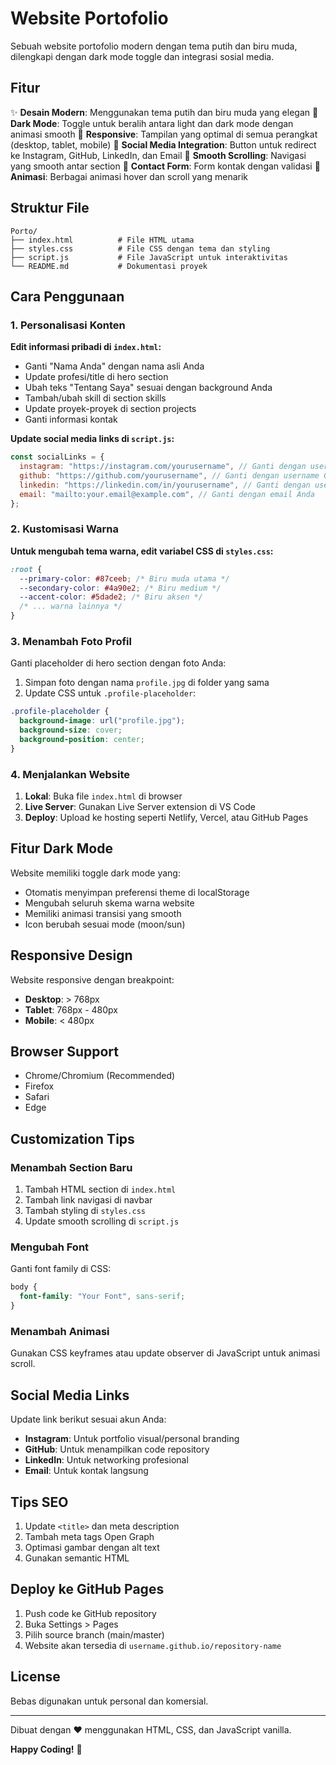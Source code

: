# Website Portofolio

Sebuah website portofolio modern dengan tema putih dan biru muda, dilengkapi dengan dark mode toggle dan integrasi sosial media.

## Fitur

✨ **Desain Modern**: Menggunakan tema putih dan biru muda yang elegan
🌙 **Dark Mode**: Toggle untuk beralih antara light dan dark mode dengan animasi smooth
📱 **Responsive**: Tampilan yang optimal di semua perangkat (desktop, tablet, mobile)
🔗 **Social Media Integration**: Button untuk redirect ke Instagram, GitHub, LinkedIn, dan Email
🎯 **Smooth Scrolling**: Navigasi yang smooth antar section
📝 **Contact Form**: Form kontak dengan validasi
🎨 **Animasi**: Berbagai animasi hover dan scroll yang menarik

## Struktur File

```
Porto/
├── index.html          # File HTML utama
├── styles.css          # File CSS dengan tema dan styling
├── script.js           # File JavaScript untuk interaktivitas
└── README.md           # Dokumentasi proyek
```

## Cara Penggunaan

### 1. Personalisasi Konten

**Edit informasi pribadi di `index.html`:**

- Ganti "Nama Anda" dengan nama asli Anda
- Update profesi/title di hero section
- Ubah teks "Tentang Saya" sesuai dengan background Anda
- Tambah/ubah skill di section skills
- Update proyek-proyek di section projects
- Ganti informasi kontak

**Update social media links di `script.js`:**

```javascript
const socialLinks = {
  instagram: "https://instagram.com/yourusername", // Ganti dengan username Instagram
  github: "https://github.com/yourusername", // Ganti dengan username GitHub
  linkedin: "https://linkedin.com/in/yourusername", // Ganti dengan username LinkedIn
  email: "mailto:your.email@example.com", // Ganti dengan email Anda
};
```

### 2. Kustomisasi Warna

**Untuk mengubah tema warna, edit variabel CSS di `styles.css`:**

```css
:root {
  --primary-color: #87ceeb; /* Biru muda utama */
  --secondary-color: #4a90e2; /* Biru medium */
  --accent-color: #5dade2; /* Biru aksen */
  /* ... warna lainnya */
}
```

### 3. Menambah Foto Profil

Ganti placeholder di hero section dengan foto Anda:

1. Simpan foto dengan nama `profile.jpg` di folder yang sama
2. Update CSS untuk `.profile-placeholder`:

```css
.profile-placeholder {
  background-image: url("profile.jpg");
  background-size: cover;
  background-position: center;
}
```

### 4. Menjalankan Website

1. **Lokal**: Buka file `index.html` di browser
2. **Live Server**: Gunakan Live Server extension di VS Code
3. **Deploy**: Upload ke hosting seperti Netlify, Vercel, atau GitHub Pages

## Fitur Dark Mode

Website memiliki toggle dark mode yang:

- Otomatis menyimpan preferensi theme di localStorage
- Mengubah seluruh skema warna website
- Memiliki animasi transisi yang smooth
- Icon berubah sesuai mode (moon/sun)

## Responsive Design

Website responsive dengan breakpoint:

- **Desktop**: > 768px
- **Tablet**: 768px - 480px
- **Mobile**: < 480px

## Browser Support

- Chrome/Chromium (Recommended)
- Firefox
- Safari
- Edge

## Customization Tips

### Menambah Section Baru

1. Tambah HTML section di `index.html`
2. Tambah link navigasi di navbar
3. Tambah styling di `styles.css`
4. Update smooth scrolling di `script.js`

### Mengubah Font

Ganti font family di CSS:

```css
body {
  font-family: "Your Font", sans-serif;
}
```

### Menambah Animasi

Gunakan CSS keyframes atau update observer di JavaScript untuk animasi scroll.

## Social Media Links

Update link berikut sesuai akun Anda:

- **Instagram**: Untuk portfolio visual/personal branding
- **GitHub**: Untuk menampilkan code repository
- **LinkedIn**: Untuk networking profesional
- **Email**: Untuk kontak langsung

## Tips SEO

1. Update `<title>` dan meta description
2. Tambah meta tags Open Graph
3. Optimasi gambar dengan alt text
4. Gunakan semantic HTML

## Deploy ke GitHub Pages

1. Push code ke GitHub repository
2. Buka Settings > Pages
3. Pilih source branch (main/master)
4. Website akan tersedia di `username.github.io/repository-name`

## License

Bebas digunakan untuk personal dan komersial.

---

Dibuat dengan ❤️ menggunakan HTML, CSS, dan JavaScript vanilla.

**Happy Coding!** 🚀
